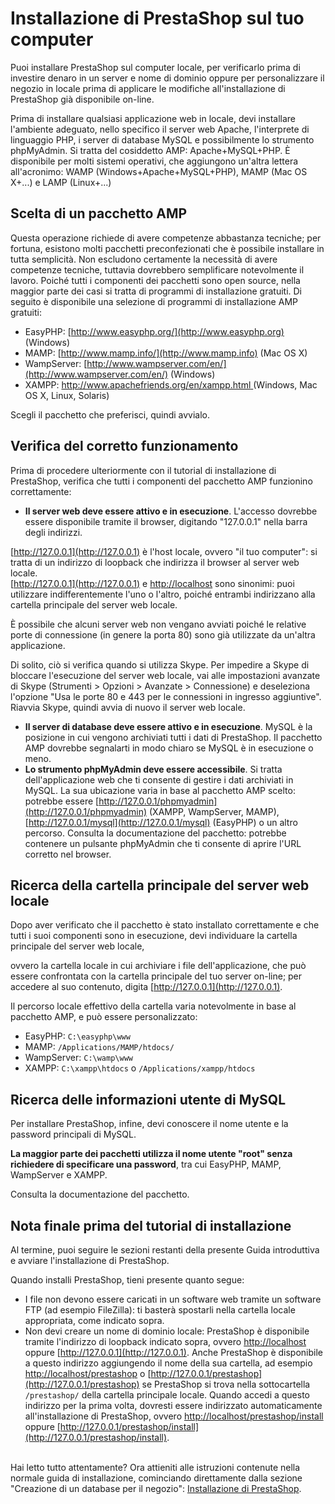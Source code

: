 # Installazione di PrestaShop sul tuo computer

Puoi installare PrestaShop sul computer locale, per verificarlo prima di investire denaro in un server e nome di dominio oppure per personalizzare il negozio in locale prima di applicare le modifiche all'installazione di PrestaShop già disponibile on-line.

Prima di installare qualsiasi applicazione web in locale, devi installare l'ambiente adeguato, nello specifico il server web Apache, l'interprete di linguaggio PHP, i server di database MySQL e possibilmente lo strumento phpMyAdmin. Si tratta del cosiddetto AMP: Apache+MySQL+PHP. È disponibile per molti sistemi operativi, che aggiungono un'altra lettera all'acronimo: WAMP (Windows+Apache+MySQL+PHP), MAMP (Mac OS X+...) e LAMP (Linux+...)

## Scelta di un pacchetto AMP <a href="installazionediprestashopsultuocomputer-sceltadiunpacchettoamp" id="installazionediprestashopsultuocomputer-sceltadiunpacchettoamp"></a>

Questa operazione richiede di avere competenze abbastanza tecniche; per fortuna, esistono molti pacchetti preconfezionati che è possibile installare in tutta semplicità. Non escludono certamente la necessità di avere competenze tecniche, tuttavia dovrebbero semplificare notevolmente il lavoro. Poiché tutti i componenti dei pacchetti sono open source, nella maggior parte dei casi si tratta di programmi di installazione gratuiti. Di seguito è disponibile una selezione di programmi di installazione AMP gratuiti:

* EasyPHP: [http://www.easyphp.org/](http://www.easyphp.org) (Windows)
* MAMP: [http://www.mamp.info/](http://www.mamp.info) (Mac OS X)
* WampServer: [http://www.wampserver.com/en/](http://www.wampserver.com/en/) (Windows)
* XAMPP: [http://www.apachefriends.org/en/xampp.html ](https://www.apachefriends.org/it/index.html)(Windows, Mac OS X, Linux, Solaris)

Scegli il pacchetto che preferisci, quindi avvialo.

## Verifica del corretto funzionamento <a href="installazionediprestashopsultuocomputer-verificadelcorrettofunzionamento" id="installazionediprestashopsultuocomputer-verificadelcorrettofunzionamento"></a>

Prima di procedere ulteriormente con il tutorial di installazione di PrestaShop, verifica che tutti i componenti del pacchetto AMP funzionino correttamente:

* **Il server web deve essere attivo e in esecuzione**. L'accesso dovrebbe essere disponibile tramite il browser, digitando "127.0.0.1" nella barra degli indirizzi.

[http://127.0.0.1](http://127.0.0.1) è l'host locale, ovvero "il tuo computer": si tratta di un indirizzo di loopback che indirizza il browser al server web locale.\
[http://127.0.0.1](http://127.0.0.1) e [http://localhost](http://localhost) sono sinonimi: puoi utilizzare indifferentemente l'uno o l'altro, poiché entrambi indirizzano alla cartella principale del server web locale.

È possibile che alcuni server web non vengano avviati poiché le relative porte di connessione (in genere la porta 80) sono già utilizzate da un'altra applicazione.

Di solito, ciò si verifica quando si utilizza Skype. Per impedire a Skype di bloccare l'esecuzione del server web locale, vai alle impostazioni avanzate di Skype (Strumenti > Opzioni > Avanzate > Connessione) e deseleziona l'opzione "Usa le porte 80 e 443 per le connessioni in ingresso aggiuntive". Riavvia Skype, quindi avvia di nuovo il server web locale.

* **Il server di database deve essere attivo e in esecuzione**. MySQL è la posizione in cui vengono archiviati tutti i dati di PrestaShop. Il pacchetto AMP dovrebbe segnalarti in modo chiaro se MySQL è in esecuzione o meno.
* **Lo strumento phpMyAdmin deve essere accessibile**. Si tratta dell'applicazione web che ti consente di gestire i dati archiviati in MySQL. La sua ubicazione varia in base al pacchetto AMP scelto: potrebbe essere [http://127.0.0.1/phpmyadmin](http://127.0.0.1/phpmyadmin) (XAMPP, WampServer, MAMP), [http://127.0.0.1/mysql](http://127.0.0.1/mysql) (EasyPHP) o un altro percorso. Consulta la documentazione del pacchetto: potrebbe contenere un pulsante phpMyAdmin che ti consente di aprire l'URL corretto nel browser.

## Ricerca della cartella principale del server web locale <a href="installazionediprestashopsultuocomputer-ricercadellacartellaprincipaledelserverweblocale" id="installazionediprestashopsultuocomputer-ricercadellacartellaprincipaledelserverweblocale"></a>

Dopo aver verificato che il pacchetto è stato installato correttamente e che tutti i suoi componenti sono in esecuzione, devi individuare la cartella principale del server web locale,

ovvero la cartella locale in cui archiviare i file dell'applicazione, che può essere confrontata con la cartella principale del tuo server on-line; per accedere al suo contenuto, digita [http://127.0.0.1](http://127.0.0.1).

Il percorso locale effettivo della cartella varia notevolmente in base al pacchetto AMP, e può essere personalizzato:

* EasyPHP: `C:\easyphp\www`
* MAMP: `/Applications/MAMP/htdocs/`
* WampServer: `C:\wamp\www`
* XAMPP: `C:\xampp\htdocs` o `/Applications/xampp/htdocs`

## Ricerca delle informazioni utente di MySQL <a href="installazionediprestashopsultuocomputer-ricercadelleinformazioniutentedimysql" id="installazionediprestashopsultuocomputer-ricercadelleinformazioniutentedimysql"></a>

Per installare PrestaShop, infine, devi conoscere il nome utente e la password principali di MySQL.

**La maggior parte dei pacchetti utilizza il nome utente "root" senza richiedere di specificare una password**, tra cui EasyPHP, MAMP, WampServer e XAMPP.

Consulta la documentazione del pacchetto.

## Nota finale prima del tutorial di installazione <a href="installazionediprestashopsultuocomputer-notafinaleprimadeltutorialdiinstallazione" id="installazionediprestashopsultuocomputer-notafinaleprimadeltutorialdiinstallazione"></a>

Al termine, puoi seguire le sezioni restanti della presente Guida introduttiva e avviare l'installazione di PrestaShop.

Quando installi PrestaShop, tieni presente quanto segue:

* I file non devono essere caricati in un software web tramite un software FTP (ad esempio FileZilla): ti basterà spostarli nella cartella locale appropriata, come indicato sopra.
* Non devi creare un nome di dominio locale: PrestaShop è disponibile tramite l'indirizzo di loopback indicato sopra, ovvero [http://localhost](http://localhost) oppure [http://127.0.0.1](http://127.0.0.1). Anche PrestaShop è disponibile a questo indirizzo aggiungendo il nome della sua cartella, ad esempio [http://localhost/prestashop](http://localhost/prestashop) o [http://127.0.0.1/prestashop](http://127.0.0.1/prestashop) se PrestaShop si trova nella sottocartella `/prestashop/` della cartella principale locale. Quando accedi a questo indirizzo per la prima volta, dovresti essere indirizzato automaticamente all'installazione di PrestaShop, ovvero [http://localhost/prestashop/install](http://localhost/prestashop/install) oppure [http://127.0.0.1/prestashop/install](http://127.0.0.1/prestashop/install).

\
Hai letto tutto attentamente? Ora attieniti alle istruzioni contenute nella normale guida di installazione, cominciando direttamente dalla sezione "Creazione di un database per il negozio": [Installazione di PrestaShop](installazione-prestashop.md).
